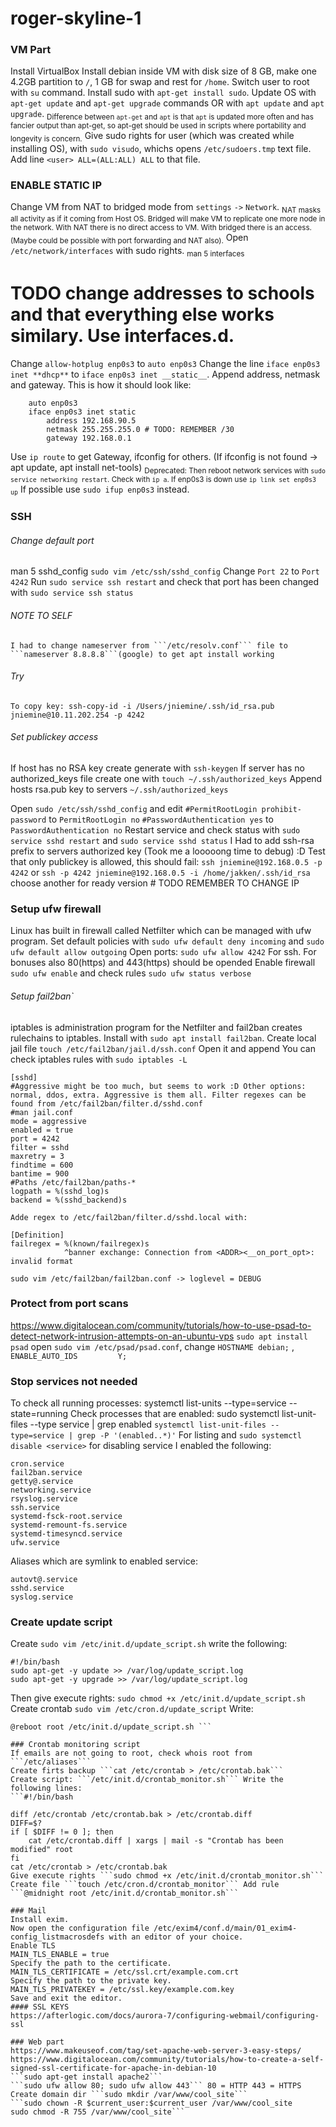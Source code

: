# roger-skyline-1
### VM Part
Install VirtualBox
Install debian inside VM with disk size of 8 GB, make one 4.2GB partition to ```/```, 1 GB for swap and rest for ```/home```.
Switch user to root with ```su``` command. Install sudo with ```apt-get install sudo```. Update OS with ```apt-get update``` and ```apt-get upgrade``` commands OR with ```apt update``` and ```apt upgrade```. <sub>Difference between ```apt-get``` and ```apt``` is that ```apt``` is updated more often and has fancier output than apt-get, so apt-get should be used in scripts where portability and longevity is concern.</sub> 
Give sudo rights for user (which was created while installing OS), with ```sudo visudo```, whichs opens ```/etc/sudoers.tmp``` text file. Add line ```<user> ALL=(ALL:ALL) ALL``` to that file.

### ENABLE STATIC IP	
Change VM from NAT to bridged mode from ```settings``` ```->``` ```Network```. <sub>NAT masks all activity as if it coming from Host OS. Bridged will make VM to replicate one more node in the network. With NAT there is no direct access to VM. With bridged there is an access. (Maybe could be possible with port forwarding and NAT also).</sub>
Open ```/etc/network/interfaces``` with sudo rights. <sub>man 5 interfaces</sub>
# TODO change addresses to schools and that everything else works similary. Use interfaces.d.
Change	```allow-hotplug enp0s3```
to		```auto enp0s3```
Change the line	```iface enp0s3 inet **dhcp**```
to				```iface enp0s3 inet __static__```.
Append address, netmask and gateway. This is how it should look like:
```	# The primary network interface
	auto enp0s3
	iface enp0s3 inet static
		address 192.168.90.5
		netmask 255.255.255.0 # TODO: REMEMBER /30
		gateway 192.168.0.1
```
Use ```ip route``` to get Gateway, ifconfig for others. (If ifconfig is not found -> apt update, apt install net-tools)
<sub>Deprecated: Then reboot network services with ```sudo service networking restart```. Check with ```ip a```. If enp0s3 is down use ```ip link set enp0s3 up```</sub>
If possible use ```sudo ifup enp0s3``` instead.

### SSH
###### Change default port
man 5 sshd_config
```sudo vim /etc/ssh/sshd_config``` Change ```Port 22``` to ```Port 4242``` Run ```sudo service ssh restart``` and check that port has been changed with ```sudo service ssh status```

###### NOTE TO SELF
	I had to change nameserver from ```/etc/resolv.conf``` file to ```nameserver 8.8.8.8```(google) to get apt install working
###### Try
	To copy key: ssh-copy-id -i /Users/jniemine/.ssh/id_rsa.pub jniemine@10.11.202.254 -p 4242
###### Set publickey access
If host has no RSA key create generate with ```ssh-keygen```
If server has no authorized_keys file create one with ```touch ~/.ssh/authorized_keys```
Append hosts rsa.pub key to servers ```~/.ssh/authorized_keys```

Open ```sudo /etc/ssh/sshd_config``` and edit
```#PermitRootLogin prohibit-password``` to ```PermitRootLogin no```
```#PasswordAuthentication yes``` to ```PasswordAuthentication no```
Restart service and check status with ```sudo service sshd restart``` and ```sudo service sshd status```
I Had to add ssh-rsa prefix to servers authorized key (Took me a looooong time to debug) :D
Test that only publickey is allowed, this should fail: ```ssh jniemine@192.168.0.5 -p 4242``` or ```ssh -p 4242 jniemine@192.168.0.5 -i /home/jakken/.ssh/id_rsa``` choose another for ready version # TODO REMEMBER TO CHANGE IP

### Setup ufw firewall
Linux has built in firewall called Netfilter which can be managed with ufw program.
Set default policies with ```sudo ufw default deny incoming``` and ```sudo ufw default allow outgoing```
Open ports:
```sudo ufw allow 4242``` For ssh. For bonuses also 80(https) and 443(https) should be opended 
Enable firewall ```sudo ufw enable``` and check rules ```sudo ufw status verbose```

###### Setup fail2ban`
iptables is administration program for the Netfilter and fail2ban creates rulechains to iptables.
Install with ```sudo apt install fail2ban```. Create local jail file ```touch /etc/fail2ban/jail.d/ssh.conf``` Open it and append
You can check iptables rules with ```sudo iptables -L```
```
[sshd]
#Aggressive might be too much, but seems to work :D Other options: normal, ddos, extra. Aggressive is them all. Filter regexes can be found from /etc/fail2ban/filter.d/sshd.conf
#man jail.conf
mode = aggressive
enabled = true
port = 4242
filter = sshd
maxretry = 3
findtime = 600
bantime = 900
#Paths /etc/fail2ban/paths-*
logpath = %(sshd_log)s
backend = %(sshd_backend)s
```
```
Adde regex to /etc/fail2ban/filter.d/sshd.local with:

[Definition]
failregex = %(known/failregex)s
            ^banner exchange: Connection from <ADDR><__on_port_opt>: invalid format
```
```
sudo vim /etc/fail2ban/fail2ban.conf -> loglevel = DEBUG
```

### Protect from port scans
https://www.digitalocean.com/community/tutorials/how-to-use-psad-to-detect-network-intrusion-attempts-on-an-ubuntu-vps
```sudo apt install psad``` open ```sudo vim /etc/psad/psad.conf```, change ```HOSTNAME	debian;``` , ```ENABLE_AUTO_IDS         Y;```

### Stop services not needed
To check all running processes: systemctl list-units --type=service --state=running
Check processes that are enabled: sudo systemctl list-unit-files --type service | grep enabled
```systemctl list-unit-files --type=service | grep -P '(enabled..*)'``` For listing and ```sudo systemctl disable <service>``` for disabling service
I enabled the following:
```
cron.service
fail2ban.service
getty@.service
networking.service
rsyslog.service
ssh.service
systemd-fsck-root.service
systemd-remount-fs.service
systemd-timesyncd.service
ufw.service
```
Aliases which are symlink to enabled service:
```
autovt@.service
sshd.service
syslog.service
```

### Create update script
Create ```sudo vim /etc/init.d/update_script.sh``` write the following:
```
#!/bin/bash
sudo apt-get -y update >> /var/log/update_script.log
sudo apt-get -y upgrade >> /var/log/update_script.log
```
Then give execute rights:
```sudo chmod +x /etc/init.d/update_script.sh```
Create crontab ```sudo vim /etc/cron.d/update_script``` Write:
```0 4 * * 0 root /etc/init.d/update_script.sh
@reboot root /etc/init.d/update_script.sh ```

### Crontab monitoring script
If emails are not going to root, check whois root from ```/etc/aliases```
Create firts backup ```cat /etc/crontab > /etc/crontab.bak```
Create script: ```/etc/init.d/crontab_monitor.sh``` Write the following lines:
```#!/bin/bash

diff /etc/crontab /etc/crontab.bak > /etc/crontab.diff
DIFF=$?
if [ $DIFF != 0 ]; then
	cat /etc/crontab.diff | xargs | mail -s "Crontab has been modified" root
fi
cat /etc/crontab > /etc/crontab.bak
Give execute rights ```sudo chmod +x /etc/init.d/crontab_monitor.sh```
Create file ```touch /etc/cron.d/crontab_monitor``` Add rule ```@midnight root /etc/init.d/crontab_monitor.sh```

### Mail
Install exim.
Now open the configuration file /etc/exim4/conf.d/main/01_exim4-config_listmacrosdefs with an editor of your choice.
Enable TLS
MAIN_TLS_ENABLE = true
Specify the path to the certificate.
MAIN_TLS_CERTIFICATE = /etc/ssl.crt/example.com.crt
Specify the path to the private key.
MAIN_TLS_PRIVATEKEY = /etc/ssl.key/example.com.key
Save and exit the editor.
#### SSL KEYS
https://afterlogic.com/docs/aurora-7/configuring-webmail/configuring-ssl

### Web part
https://www.makeuseof.com/tag/set-apache-web-server-3-easy-steps/
https://www.digitalocean.com/community/tutorials/how-to-create-a-self-signed-ssl-certificate-for-apache-in-debian-10
```sudo apt-get install apache2```
```sudo ufw allow 80; sudo ufw allow 443``` 80 = HTTP 443 = HTTPS
Create domain dir ```sudo mkdir /var/www/cool_site```
```sudo chown -R $current_user:$current_user /var/www/cool_site
sudo chmod -R 755 /var/www/cool_site```
